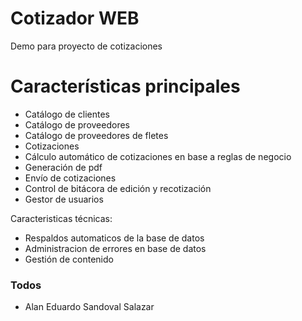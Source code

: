 # Cotizador WEB
Demo para proyecto de cotizaciones

# Características principales

  - Catálogo de clientes
  - Catálogo de proveedores
  - Catálogo de proveedores de fletes
  - Cotizaciones
  - Cálculo automático de cotizaciones en base a reglas de negocio
  - Generación de pdf
  - Envío de cotizaciones
  - Control de bitácora de edición y recotización
  - Gestor de usuarios

Caracteristicas técnicas:
  - Respaldos automaticos de la base de datos
  - Administracion de errores en base de datos
  - Gestión de contenido 

### Todos

 - Alan Eduardo Sandoval Salazar
 
   [Ace Editor]: <http://ace.ajax.org>
   [node.js]: <http://nodejs.org>
   [Twitter Bootstrap]: <http://twitter.github.com/bootstrap/>
   [jQuery]: <http://jquery.com>
   [@tjholowaychuk]: <http://twitter.com/tjholowaychuk>
   [express]: <http://expressjs.com>
   [AngularJS]: <http://angularjs.org>
   [Gulp]: <http://gulpjs.com>

   [PlDb]: <https://github.com/joemccann/dillinger/tree/master/plugins/dropbox/README.md>
   [PlGh]: <https://github.com/joemccann/dillinger/tree/master/plugins/github/README.md>
   [PlGd]: <https://github.com/joemccann/dillinger/tree/master/plugins/googledrive/README.md>
   [PlOd]: <https://github.com/joemccann/dillinger/tree/master/plugins/onedrive/README.md>
   [PlMe]: <https://github.com/joemccann/dillinger/tree/master/plugins/medium/README.md>
   [PlGa]: <https://github.com/RahulHP/dillinger/blob/master/plugins/googleanalytics/README.md>
